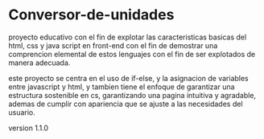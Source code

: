 # Conversor-de-unidades

proyecto educativo con el fin de explotar las caracteristicas basicas del html, css y java script en front-end con el fin de demostrar una comprencion elemental de estos lenguajes con el fin de ser explotados de manera adecuada.

este proyecto se centra en el uso de if-else, y la asignacion de variables entre javascript y html, y tambien tiene el enfoque de garantizar una estructura sostenible en cs, garantizando una pagina intuitiva y agradable, ademas de cumplir con apariencia que se ajuste a las necesidades del usuario.

version 1.1.0
